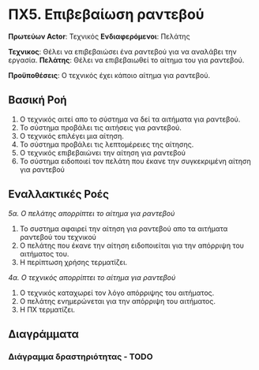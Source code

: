 # ΠΧ5. Επιβεβαίωση ραντεβού

**Πρωτεύων Actor**: Τεχνικός
**Ενδιαφερόμενοι**: Πελάτης

 

**Τεχνικος**: Θέλει να επιβεβαιώσει ένα ραντεβού για να αναλάβει την εργασία.
**Πελάτης**: Θέλει να επιβεβαιωθεί το αίτημα του για ραντεβού.  
  
  
**Προϋποθέσεις**: Ο τεχνικός έχει κάποιο αίτημα για ραντεβού.

## Βασική Ροή

1. Ο τεχνικός αιτεί απο το σύστημα να δεί τα αιτήματα για ραντεβού.
2. Το σύστημα προβάλει τις αιτήσεις για ραντεβού.
3. Ο τεχνικός επιλέγει μια αίτηση.
4. Το σύστημα προβάλει τις λεπτομέρειες της αίτησης.
5. Ο τεχνικός επιβεβαιώνει την αίτηση για ραντεβού
6. Το σύστημα ειδοποιεί τον πελάτη που έκανε την συγκεκριμένη αίτηση για ραντεβού

## Εναλλακτικές Ροές

*5α. Ο πελάτης απορρίπτει το αίτημα για ραντεβού*
1. Το συστημα αφαιρεί την αίτηση για ραντεβού απο τα αιτήματα ραντεβού του τεχνικού
2. Ο πελάτης που έκανε την αίτηση ειδοποιείται για την απόρριψη του αιτήματος του.
3. Η περίπτωση χρήσης τερματίζει.
   
*4α. Ο τεχνικός απορρίπτει το αίτημα για ραντεβού*
1. Ο τεχνικός καταχωρεί τον λόγο απόρριψης του αιτήματος.
2. Ο πελάτης ενημερώνεται για την απόρριψη του αιτήματος.
3. Η ΠΧ τερματίζει.	

## Διαγράμματα

### Διάγραμμα δραστηριότητας - TODO


